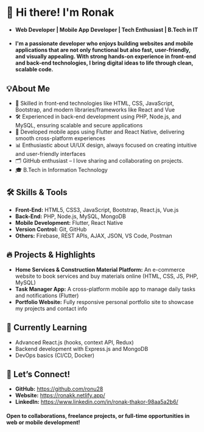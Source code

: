 # 👋 Hi there! I'm Ronak 

- #### Web Developer | Mobile App Developer | Tech Enthusiast | B.Tech in IT
- #### I'm a passionate developer who enjoys building websites and mobile applications that are not only functional but also fast, user-friendly, and visually appealing. With strong hands-on experience in front-end and back-end technologies, I bring digital ideas to life through clean, scalable code.


## 💡About Me
- 🔧 Skilled in front-end technologies like HTML, CSS, JavaScript, Bootstrap, and modern libraries/frameworks like React and Vue
- 🛠️ Experienced in back-end development using PHP, Node.js, and MySQL, ensuring scalable and secure applications
- 📱 Developed mobile apps using Flutter and React Native, delivering smooth cross-platform experiences
- 📊 Enthusiastic about UI/UX design, always focused on creating intuitive and user-friendly interfaces
- 🗂️ GitHub enthusiast – I love sharing and collaborating on projects.
- 🎓 B.Tech in Information Technology


## 🛠️ Skills & Tools
- **Front-End:** HTML5, CSS3, JavaScript, Bootstrap, React.js, Vue.js
- **Back-End:** PHP, Node.js, MySQL, MongoDB
- **Mobile Development:** Flutter, React Native
- **Version Control:** Git, GitHub
- **Others:** Firebase, REST APIs, AJAX, JSON, VS Code, Postman


## 🔥 Projects & Highlights
- **Home Services & Construction Material Platform:** An e-commerce website to book services and buy materials online (HTML, CSS, JS, PHP, MySQL)
- **Task Manager App:** A cross-platform mobile app to manage daily tasks and notifications (Flutter)
- **Portfolio Website:** Fully responsive personal portfolio site to showcase my projects and contact info


## 🌱 Currently Learning
- Advanced React.js (hooks, context API, Redux)
- Backend development with Express.js and MongoDB
- DevOps basics (CI/CD, Docker)

## 🤝 Let’s Connect!
- **GitHub:** https://github.com/ronu28
- **Website:** https://ronakk.netlify.app/
- **LinkedIn:** https://www.linkedin.com/in/ronak-thakor-98aa5a2b6/


#### Open to collaborations, freelance projects, or full-time opportunities in web or mobile development!
